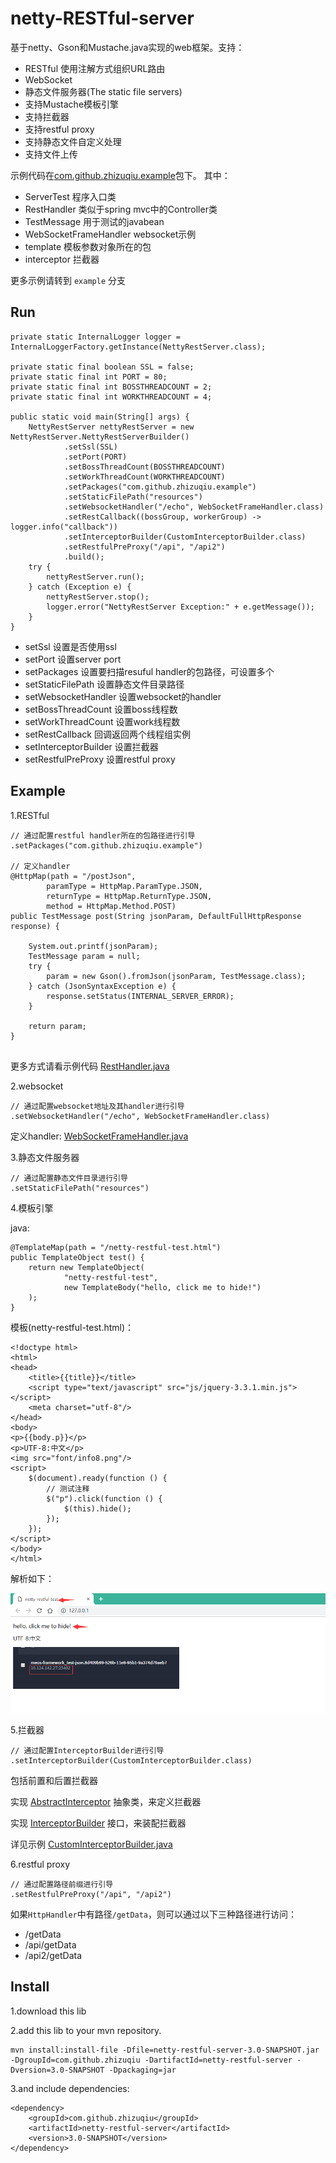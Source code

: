 # netty-RESTful-server

基于netty、Gson和Mustache.java实现的web框架。支持：

- RESTful 使用注解方式组织URL路由
- WebSocket
- 静态文件服务器(The static file servers)
- 支持Mustache模板引擎
- 支持拦截器
- 支持restful proxy
- 支持静态文件自定义处理
- 支持文件上传

示例代码在[com.github.zhizuqiu.example](src/test/java/com/github/zhizuqiu/example)包下。
其中：
- ServerTest  程序入口类
- RestHandler  类似于spring mvc中的Controller类
- TestMessage  用于测试的javabean
- WebSocketFrameHandler websocket示例
- template 模板参数对象所在的包
- interceptor 拦截器

更多示例请转到 `example` 分支

Run
---

```
private static InternalLogger logger = InternalLoggerFactory.getInstance(NettyRestServer.class);

private static final boolean SSL = false;
private static final int PORT = 80;
private static final int BOSSTHREADCOUNT = 2;
private static final int WORKTHREADCOUNT = 4;

public static void main(String[] args) {
    NettyRestServer nettyRestServer = new NettyRestServer.NettyRestServerBuilder()
            .setSsl(SSL)
            .setPort(PORT)
            .setBossThreadCount(BOSSTHREADCOUNT)
            .setWorkThreadCount(WORKTHREADCOUNT)
            .setPackages("com.github.zhizuqiu.example")
            .setStaticFilePath("resources")
            .setWebsocketHandler("/echo", WebSocketFrameHandler.class)
            .setRestCallback((bossGroup, workerGroup) -> logger.info("callback"))
            .setInterceptorBuilder(CustomInterceptorBuilder.class)
            .setRestfulPreProxy("/api", "/api2")
            .build();
    try {
        nettyRestServer.run();
    } catch (Exception e) {
        nettyRestServer.stop();
        logger.error("NettyRestServer Exception:" + e.getMessage());
    }
}
```

- setSsl 设置是否使用ssl
- setPort 设置server port
- setPackages 设置要扫描resuful handler的包路径，可设置多个
- setStaticFilePath 设置静态文件目录路径
- setWebsocketHandler 设置websocket的handler
- setBossThreadCount 设置boss线程数
- setWorkThreadCount 设置work线程数
- setRestCallback 回调返回两个线程组实例
- setInterceptorBuilder 设置拦截器
- setRestfulPreProxy 设置restful proxy

Example
---
1.RESTful

```
// 通过配置restful handler所在的包路径进行引导
.setPackages("com.github.zhizuqiu.example")

// 定义handler
@HttpMap(path = "/postJson",
        paramType = HttpMap.ParamType.JSON,
        returnType = HttpMap.ReturnType.JSON,
        method = HttpMap.Method.POST)
public TestMessage post(String jsonParam, DefaultFullHttpResponse response) {

    System.out.printf(jsonParam);
    TestMessage param = null;
    try {
        param = new Gson().fromJson(jsonParam, TestMessage.class);
    } catch (JsonSyntaxException e) {
        response.setStatus(INTERNAL_SERVER_ERROR);
    }

    return param;
}
    
```

更多方式请看示例代码 [RestHandler.java](src/test/java/com/github/zhizuqiu/example/RestHandler.java)

2.websocket

```
// 通过配置websocket地址及其handler进行引导
.setWebsocketHandler("/echo", WebSocketFrameHandler.class)
```

定义handler: [WebSocketFrameHandler.java](src/test/java/com/github/zhizuqiu/example/WebSocketFrameHandler.java)

3.静态文件服务器
```
// 通过配置静态文件目录进行引导
.setStaticFilePath("resources")
```

4.模板引擎

java:
```
@TemplateMap(path = "/netty-restful-test.html")
public TemplateObject test() {
    return new TemplateObject(
            "netty-restful-test",
            new TemplateBody("hello, click me to hide!")
    );
}
```

模板(netty-restful-test.html)：
```
<!doctype html>
<html>
<head>
    <title>{{title}}</title>
    <script type="text/javascript" src="js/jquery-3.3.1.min.js"></script>
    <meta charset="utf-8"/>
</head>
<body>
<p>{{body.p}}</p>
<p>UTF-8:中文</p>
<img src="font/info8.png"/>
<script>
    $(document).ready(function () {
        // 测试注释
        $("p").click(function () {
            $(this).hide();
        });
    });
</script>
</body>
</html>
```

解析如下：

![](demo.png)

5.拦截器

```
// 通过配置InterceptorBuilder进行引导
.setInterceptorBuilder(CustomInterceptorBuilder.class)
```

包括前置和后置拦截器

实现 [AbstractInterceptor](src/main/java/com/github/zhizuqiu/nettyrestful/server/interceptor/AbstractInterceptor.java) 抽象类，来定义拦截器

实现 [InterceptorBuilder](src/main/java/com/github/zhizuqiu/nettyrestful/server/interceptor/InterceptorBuilder.java) 接口，来装配拦截器

详见示例 [CustomInterceptorBuilder.java](src/test/java/com/github/zhizuqiu/example/interceptor/CustomInterceptorBuilder.java)

6.restful proxy

```
// 通过配置路径前缀进行引导
.setRestfulPreProxy("/api", "/api2")
```

如果`HttpHandler`中有路径`/getData`，则可以通过以下三种路径进行访问：

- /getData
- /api/getData
- /api2/getData

Install
---
1.download this lib

2.add this lib to your mvn repository.

```
mvn install:install-file -Dfile=netty-restful-server-3.0-SNAPSHOT.jar -DgroupId=com.github.zhizuqiu -DartifactId=netty-restful-server -Dversion=3.0-SNAPSHOT -Dpackaging=jar
```

3.and include dependencies:

```
<dependency>
    <groupId>com.github.zhizuqiu</groupId>
    <artifactId>netty-restful-server</artifactId>
    <version>3.0-SNAPSHOT</version>
</dependency>
```
